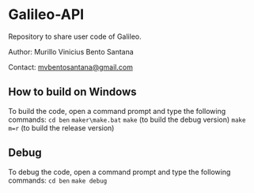 # Galileo-API

Repository to share user code of Galileo.

Author: Murillo Vinicius Bento Santana

Contact: mvbentosantana@gmail.com

## How to build on Windows

To build the code, open a command prompt and type the following commands:
`cd ben`
`maker\make.bat`
`make` (to build the debug version)
`make m=r` (to build the release version)

## Debug

To debug the code, open a command prompt and type the following commands:
`cd ben`
`make debug`
